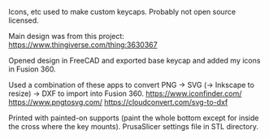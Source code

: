 Icons, etc used to make custom keycaps.
Probably not open source licensed.

Main design was from this project:
https://www.thingiverse.com/thing:3630367

Opened design in FreeCAD and exported base keycap and added my icons in Fusion 360.

Used a combination of these apps to convert PNG -> SVG (-> Inkscape to resize) -> DXF to import into Fusion 360.
https://www.iconfinder.com/
https://www.pngtosvg.com/
https://cloudconvert.com/svg-to-dxf

Printed with painted-on supports (paint the whole bottom except for inside the cross where the key mounts). PrusaSlicer settings file in STL directory.
